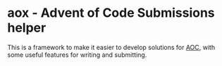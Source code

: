 # aox - Advent of Code Submissions helper

This is a framework to make it easier to develop solutions for [AOC], with some 
useful features for writing and submitting. 

[aoc]: https://adventofcode.com/

